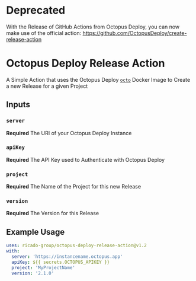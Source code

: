 # Deprecated

With the Release of GitHub Actions from Octopus Deploy, you can now make use of the official action: https://github.com/OctopusDeploy/create-release-action

# Octopus Deploy Release Action
A Simple Action that uses the Octopus Deploy [`octo`](https://hub.docker.com/r/octopusdeploy/octo) Docker Image to Create a new Release for a given Project

## Inputs

### `server`

**Required** The URI of your Octopus Deploy Instance

### `apiKey`

**Required** The API Key used to Authenticate with Octopus Deploy

### `project`

**Required** The Name of the Project for this new Release

### `version`

**Required** The Version for this Release

## Example Usage

```yml
uses: ricado-group/octopus-deploy-release-action@v1.2
with:
  server: 'https://instancename.octopus.app'
  apiKey: ${{ secrets.OCTOPUS_APIKEY }}
  project: 'MyProjectName'
  version: '2.1.0'
```
